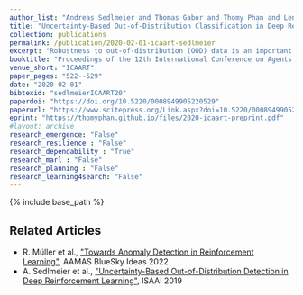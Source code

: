 ```yaml
---
author_list: "Andreas Sedlmeier and Thomas Gabor and Thomy Phan and Lenz Belzner and Claudia Linnhoff-Popien"
title: "Uncertainty-Based Out-of-Distribution Classification in Deep Reinforcement Learning"
collection: publications
permalink: /publication/2020-02-01-icaart-sedlmeier
excerpt: "Robustness to out-of-distribution (OOD) data is an important goal in building reliable machine learning systems. Especially in autonomous systems, wrong predictions for OOD inputs can cause safety critical situations. As a first step towards a solution, we consider the problem of detecting such data in a value-based deep reinforcement learning (RL) setting. Modelling this problem as a one-class classification problem, we propose a framework for uncertainty-based OOD classification: UBOOD. It is based on the effect that an agent's epistemic uncertainty is reduced for situations encountered during training (in-distribution), and thus lower than for unencountered (OOD) situations. Being agnostic towards the approach used for estimating epistemic uncertainty, combinations with different uncertainty estimation methods, e.g. approximate Bayesian inference methods or ensembling techniques are possible. We further present a first viable solution for calculating a dynamic classification threshold, based on the uncertainty distribution of the training data. Evaluation shows that the framework produces reliable classification results when combined with ensemble-based estimators, while the combination with concrete dropout-based estimators fails to reliably detect OOD situations. In summary, UBOOD presents a viable approach for OOD classification in deep RL settings by leveraging the epistemic uncertainty of the agent's value function."
booktitle: "Proceedings of the 12th International Conference on Agents and Artificial Intelligence"
venue_short: "ICAART"
paper_pages: "522--529"
date: "2020-02-01"
bibtexid: "sedlmeierICAART20"
paperdoi: "https://doi.org/10.5220/0008949905220529"
paperurl: "https://www.scitepress.org/Link.aspx?doi=10.5220/0008949905220529"
eprint: "https://thomyphan.github.io/files/2020-icaart-preprint.pdf"
#layout: archive
research_emergence: "False"
research_resilience : "False"
research_dependability : "True"
research_marl : "False"
research_planning : "False"
research_learning4search: "False"
---
```


{% include base_path %}

## Related Articles
- R. Müller et al., ["Towards Anomaly Detection in Reinforcement Learning"](https://thomyphan.github.io/publication/2022-05-01-aamas-mueller), AAMAS BlueSky Ideas 2022
- A. Sedlmeier et al., ["Uncertainty-Based Out-of-Distribution Detection in Deep Reinforcement Learning"](https://thomyphan.github.io/publication/2019-11-01-isaai-sedlmeier), ISAAI 2019